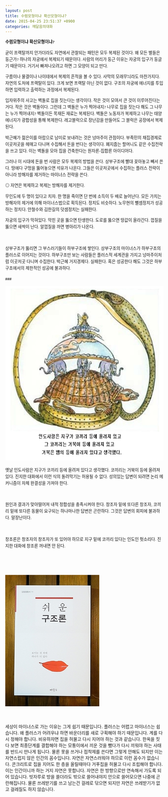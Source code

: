```yaml
---
layout: post
title: 수렴모형이냐 확산모형이냐?
date: 2015-04-25 23:51:37 +0900
categories: 깨달음의대화
---
```

<p style="font-family: 바탕; font-size: 10pt; letter-spacing: 0px; line-height: 21px;">
</p>

<p style="font-family: 바탕; font-size: 10pt; letter-spacing: 0px; line-height: 21px;">
  <b>수렴모형이냐 확산모형이냐? </b>
</p>

  


<p style="font-family: 바탕; font-size: 10pt; letter-spacing: 0px; line-height: 21px;">
  굳이 프랙탈까지 안가더라도 자연에서 관찰되는 패턴은 모두 복제된 것이다. 왜 모든 별들은 둥근가? 하나의 자궁에서 복제되기 때문이다. 사람의 머리가 둥근 이유는 자궁의 입구가 둥글기 때문이다. 거기서 빠져나오려고 하면 그 모양이 되고 만다.
</p>

  


<p style="font-family: 바탕; font-size: 10pt; letter-spacing: 0px; line-height: 21px;">
  구름이나 물결이나 나이테에서 복제의 흔적을 볼 수 있다. 사막의 모래무늬라도 마찬가지다. 자연의 도처에 프랙탈이 있다. 크게 보면 프랙탈 아닌 것이 없다. 구조의 자궁에 에너지를 투입하면 입력하고 출력하는 과정에서 복제된다.
</p>

  


<p style="font-family: 바탕; font-size: 10pt; letter-spacing: 0px; line-height: 21px;">
  입자위주의 사고는 벽돌로 집을 짓는다는 생각이다. 작은 것이 모여서 큰 것이 이루어진다는 거다. 작은 것은 벽돌이다. 그런데 그 벽돌은 누가 찍어내지? 나무로 집을 짓는다 해도 그 나무는 누가 찍어내지? 벽돌이든 목재든 재료는 복제된다. 벽돌은 노동자가 복제하고 나무는 태양에너지가 광합성을 통해 복제한다. 레고블럭으로 장난감을 만들어도 그 블럭은 공장에서 복제된다.
</p>

  


<p style="font-family: 바탕; font-size: 10pt; letter-spacing: 0px; line-height: 21px;">
  박근혜가 젊은이를 아랍으로 남미로 보내려는 것은 넝마주이 관점이다. 부족민의 채집경제로 이곳저곳을 헤매고 다니며 수집해서 돈을 번다는 생각이다. 폐지줍는 할머니도 같은 수집전략을 쓰고 있다. 이는 벽돌을 모아 집을 건축한다는 원자론-집합론 아이디어다.
</p>

  


<p style="font-family: 바탕; font-size: 10pt; letter-spacing: 0px; line-height: 21px;">
  그러나 이 시대에 돈을 번 사람은 모두 복제의 방법을 쓴다. 상부구조에 빨대 꽂아놓고 빼서 쓴다. 땅에다 구멍을 뚫어놓으면 석유가 나온다. 그들은 이곳저곳에서 수집하는 플러스 전략이 아니라 방해자를 제거하는 마이너스 전략을 쓴다.
</p>

  


<p style="font-family: 바탕; font-size: 10pt; letter-spacing: 0px; line-height: 21px;">
  ◎ 자연은 복제하고 복제는 방해자를 제거한다.
</p>

  


<p style="font-family: 바탕; font-size: 10pt; letter-spacing: 0px; line-height: 21px;">
  무인도에 두 명이 있다고 치자. 한 명을 죽이면 단 번에 소득이 두 배로 늘어난다. 모든 가치는 방해자의 제거에 의해 마이너스법으로 획득된다. 정치도 비슷하다. 노무현의 뺄셈정치가 성공하는 정치다. 안철수와 김한길의 덧셈정치는 실패한다.
</p>

  


<p style="font-family: 바탕; font-size: 10pt; letter-spacing: 0px; line-height: 21px;">
  자궁의 입구가 막혀있다. 막힌 곳을 뚫으면 탄생한다. 도로를 뚫으면 땅값이 올라간다. 껍질을 뚫으면 새싹이 난다. 알껍질을 까면 병아리가 나온다.
</p>

<p style="font-family: 바탕; font-size: 10pt; letter-spacing: 0px; line-height: 21px;">
  <br />
</p>

<p style="font-family: 바탕; font-size: 10pt; letter-spacing: 0px; line-height: 21px;">
  상부구조가 뚫리면 그 부스러기들이 하부구조에 쌓인다. 상부구조의 마이너스가 하부구조의 플러스로 이어지는 것이다. 하부구조만 보는 사람들은 플러스적 세계관을 가지고 넝마주이처럼 이곳저곳 다니며 수집한다. 박근혜 거지경제다. 실패한다. 혹은 성공한다 해도 그것은 하부구조에서의 제한적인 성공에 불과하다.
</p>

  


<p style="font-family: 바탕; font-size: 10pt; letter-spacing: 0px; line-height: 21px;">
  <b>###</b>
</p>

<p style="font-family: 바탕; font-size: 10pt; letter-spacing: 0px; line-height: 21px;">
  <img src="files/attach/images/198/480/584/47.JPG" alt="47.JPG" width="642" height="556" />
</p>

  


<p style="font-family: 바탕; font-size: 10pt; letter-spacing: 0px; line-height: 21px;">
  옛날 인도사람은 지구가 코끼리 등에 올려져 있다고 생각했다. 코끼리는 거북이 등에 올려져 있다. 진지한 대화에서 이런 식의 돌려막기는 허용될 수 없다. 성의있는 답변이 되려면 논리 메커니즘이 자체 완결성을 가져야 한다.
</p>

<p style="font-family: 바탕; font-size: 10pt; letter-spacing: 0px; line-height: 21px;">
  <br />
</p>

<p style="font-family: 바탕; font-size: 10pt; letter-spacing: 0px; line-height: 21px;">
  원인과 결과가 맞아떨어져 내적 정합성을 충족시켜야 한다. 창조자 밑에 또다른 창조자, 코끼리 밑에 또다른 동물이 요구되는 하나마나한 답변은 곤란하다. 그것은 답변의 회피에 불과하다. 말장난이다.
</p>

<p style="font-family: 바탕; font-size: 10pt; letter-spacing: 0px; line-height: 21px;">
  <br />
</p>

<p style="font-family: 바탕; font-size: 10pt; letter-spacing: 0px; line-height: 21px;">
  창조론은 창조자의 창조자가 또 있어야 하므로 지구 밑에 코끼리 있다는 인도인 헛소리다. 진지한 대화에 창조론 꺼내면 안 된다.
</p>

<p style="font-family: 바탕; font-size: 10pt; letter-spacing: 0px; line-height: 21px;">
  <br />
</p>

<p style="font-family: 바탕; font-size: 10pt; letter-spacing: 0px; line-height: 21px;">
  <br />
</p>

<p style="font-family: 바탕; font-size: 10pt; letter-spacing: 0px; line-height: 21px;">
  <img src="files/attach/images/198/480/584/DSC01488.JPG" alt="DSC01488.JPG" width="300" height="419" />
</p>

<p style="font-family: 바탕; font-size: 10pt; letter-spacing: 0px; line-height: 21px;">
  <br />
</p>

세상이 마이너스로 가는 이유는 그게 쉽기 때문입니다. 플러스는 어렵고 마이너스는 쉽습니다. 왜 플러스가 어려우냐 하면 바운더리를 새로 구획해야 하기 때문입니다. 계를 다시 정해야 합니다. 비유하자면 집을 허물고 다시 지어야 하는 것과 같습니다. 한옥을 짓다 보면 최종단계를 결합해야 하는 모퉁이에서 끼운 것을 뺐다가 다시 끼워야 하는 사태를 반드시 만나게 됩니다. 물론 못을 쓰거나 접착제를 쓴다면 그렇게 안해도 되지만 이는 자연스럽지 않은 인간의 꼼수입니다. 자연은 자연스러워야 하므로 이런 꼼수가 없습니다. 콘크리트로 집을 지어도 한 층을 올릴때마다 거푸집을 허물고 다시 조립해야 합니다. 이는 인간이니까 하는 거지 자연은 못합니다. 자연은 한 방향으로만 연속해서 가도록 되어 있습니다. 빗자루로 방을 쓸더라도 밖으로 쓸어내야지 안으로 쓸어모으면 나중에 곤란해집니다. 물론 쓰레받기를 쓰고 남는건 걸레로 닦으면 되지만 자연은 쓰레받기가 없고 걸레질도 하지 않습니다.